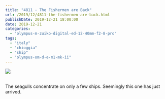 ```yaml
---
title: "4811 - The Fishermen are Back"
url: /2019/12/4811-the-fishermen-are-back.html
publishDate: 2019-12-21 18:00:00
date: 2019-12-21
categories: 
  - "olympus-m-zuiko-digital-ed-12-40mm-f2-8-pro"
tags: 
  - "italy"
  - "chioggia"
  - "ship"
  - "olympus-om-d-e-m1-mk-ii"
---
```

<div class="container">
<div class="center"><a target="_blank" href="https://d25zfm9zpd7gm5.cloudfront.net/1200x1200/2018/20180510_182117_lr.jpg"><img class="webfeedsFeaturedVisual" src="https://d25zfm9zpd7gm5.cloudfront.net/0600x0600/2018/20180510_182117_lr.jpg" /></a></div>
</div>
<br />

The seagulls concentrate on only a few ships. Seemingly this one has
just arrived.